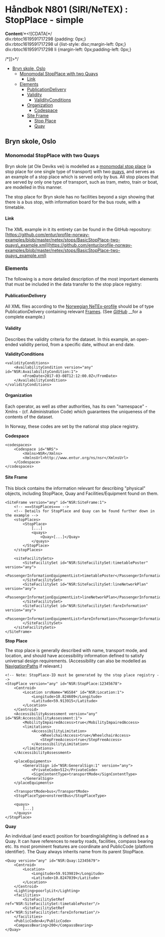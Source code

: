 # Håndbok N801 \(SIRI/NeTEX\) : StopPlace - simple

**Content**/\*&lt;!\[CDATA\[\*/  
div.rbtoc1619591717298 {padding: 0px;}  
div.rbtoc1619591717298 ul {list-style: disc;margin-left: 0px;}  
div.rbtoc1619591717298 li {margin-left: 0px;padding-left: 0px;}  
  
/\*\]\]&gt;\*/

* [Bryn skole, Oslo](handbok-n801-siri-netex-stopplace-simple.md#StopPlace-simple-Brynskole,Oslo)
  * [Monomodal StopPlace with two Quays](handbok-n801-siri-netex-stopplace-simple.md#StopPlace-simple-MonomodalStopPlacewithtwoQuays)
    * [Link](handbok-n801-siri-netex-stopplace-simple.md#StopPlace-simple-Link)
  * [Elements](handbok-n801-siri-netex-stopplace-simple.md#StopPlace-simple-Elements)
    * [PublicationDelivery](handbok-n801-siri-netex-stopplace-simple.md#StopPlace-simple-PublicationDelivery)
    * [Validity](handbok-n801-siri-netex-stopplace-simple.md#StopPlace-simple-Validity)
      * [ValidityConditions](handbok-n801-siri-netex-stopplace-simple.md#StopPlace-simple-ValidityConditions)
    * [Organization](handbok-n801-siri-netex-stopplace-simple.md#StopPlace-simple-Organization)
      * [Codespace](handbok-n801-siri-netex-stopplace-simple.md#StopPlace-simple-Codespace)
    * [Site Frame](handbok-n801-siri-netex-stopplace-simple.md#StopPlace-simple-SiteFrame)
      * [Stop Place](handbok-n801-siri-netex-stopplace-simple.md#StopPlace-simple-StopPlace)
      * [Quay](handbok-n801-siri-netex-stopplace-simple.md#StopPlace-simple-Quay)

## Bryn skole, Oslo <a id="StopPlace-simple-Brynskole,Oslo"></a>

### Monomodal StopPlace with two Quays <a id="StopPlace-simple-MonomodalStopPlacewithtwoQuays"></a>

Bryn skole \(at Ole Deviks vei\) is modelled as a [monomodal stop place](handbok-n801-siri-netex-stops.md#stops-MonomodalStopPlace) \(a stop place for one single type of transport\) with two [quays](handbok-n801-siri-netex-stops.md#stops-Quay), and serves as an example of a stop place which is served only by bus. All stop places that are served by only one type of transport, such as tram, metro, train or boat, are modelled in this manner.

The stop place for Bryn skole has no facilities beyond a sign showing that there is a bus stop, with information board for the bus route, with a timetable.

#### Link <a id="StopPlace-simple-Link"></a>

The XML example in it its entirety can be found in the GitHub repository: [https://github.com/entur/profile-norway-examples/blob/master/netex/stops/BasicStopPlace-two-quays\_example.xml](https://github.com/entur/profile-norway-examples/blob/master/netex/stops/BasicStopPlace-two-quays_example.xml)

### Elements <a id="StopPlace-simple-Elements"></a>

The following is a more detailed description of the most important elements that must be included in the data transfer to the stop place registry:

#### PublicationDelivery <a id="StopPlace-simple-PublicationDelivery"></a>

All XML files according to the [Norwegian NeTEx-profile](https://enturas.atlassian.net/wiki/spaces/PUBLIC/pages/637370405/NeTEx+profil+Norge) should be of type PublicationDelivery containing relevant [Frames](https://enturas.atlassian.net/wiki/spaces/PUBLIC/pages/637370398/framework). \(See [_GitHub_](https://github.com/entur/profile-norway-examples/blob/master/netex/frames/publicationDelivery.xml) __for a complete example.\)

#### Validity <a id="StopPlace-simple-Validity"></a>

Describes the validity criteria for the dataset. In this example, an open-ended validity period, from a specific date, without an end date.

**ValidityConditions**

```text
<validityConditions>
	<AvailabilityCondition version="any" id="NSR:AvailabilityCondition:1">
		<FromDate>2017-03-08T12:12:00.0Z</FromDate>
	</AvailabilityCondition>
</validityConditions>
```

#### Organization <a id="StopPlace-simple-Organization"></a>

Each operator, as well as other authorities, has its own "namespace" - Xmlns - \(cf. Administration Code\) which guarantees the uniqueness of the contents of the dataset.

In Norway, these codes are set by the national stop place registry.

**Codespace**

```text
<codespaces>
	<Codespace id="NRS">
		<Xmlns>NSR</Xmlns>
		<XmlnsUrl>http://www.entur.org/ns/nsr</XmlnsUrl>
	</Codespace>
</codespaces>
```

#### Site Frame <a id="StopPlace-simple-SiteFrame"></a>

This block contains the information relevant for describing "physical" objects, including StopPlace, Quay and Facilities/Equipment found on them.

```text
<SiteFrame version="any" id="NSR:SiteFrame:1">
	<!-- ===StopPlaces=== -->
	<!-- Details for StopPlace and Quay can be found further down in the example -->
	<stopPlaces>
		<StopPlace>
			[...]
			<quays>
				<Quay>[...]</Quay>
			</quays>
		</StopPlace>
	</stopPlaces>
	
	<siteFacilitySets>
		<SiteFacilitySet id="NSR:SiteFacilitySet:timetablePoster" version="any">
			<PassengerInformationEquipmentList>timetablePoster</PassengerInformationEquipmentList>
		</SiteFacilitySet>
		<SiteFacilitySet id="NSR:SiteFacilitySet:lineNetworkPlan" version="any">
			<PassengerInformationEquipmentList>lineNetworkPlan</PassengerInformationEquipmentList>
		</SiteFacilitySet>
		<SiteFacilitySet id="NSR:SiteFacilitySet:fareInformation" version="any">
			<PassengerInformationEquipmentList>fareInformation</PassengerInformationEquipmentList>
		</SiteFacilitySet>
	</siteFacilitySets>
</SiteFrame>
```

**Stop Place**

The stop place is generally described with name, transport mode, and location, and should have accessibility information defined to satisfy universal design requirements. \(Accessibility can also be modelled as [NavigationPaths](https://enturas.atlassian.net/wiki/spaces/PUBLIC/pages/637370412/network#network-NavigationPath) if relevant.\)

```text
<!-- Note: StopPlace-ID must be generated by the stop place registry -->
<StopPlace version="any" id="NSR:StopPlace:12345678">
	<Centroid>
		<Location srsName="WGS84" id="NSR:Location:1">
			<Longitude>10.824609</Longitude>
			<Latitude>59.913915</Latitude>
		</Location>
	</Centroid>
	<AccessibilityAssessment version="any" id="NSR:AccessibilityAssessment:1">
		<MobilityImpairedAccess>true</MobilityImpairedAccess>
		<limitations>
			<AccessibilityLimitation>
				<WheelchairAccess>true</WheelchairAccess>
				<StepFreeAccess>true</StepFreeAccess>
			</AccessibilityLimitation>
		</limitations>
	</AccessibilityAssessment>

	<placeEquipments>
		<GeneralSign id="NSR:GeneralSign:1" version="any">
			<PrivateCode>512</PrivateCode>
			<SignContentType>transportMode</SignContentType>
		</GeneralSign>
	</placeEquipments>

	<TransportMode>bus</TransportMode>
	<StopPlaceType>onstreetBus</StopPlaceType>

	<quays>
		[...]
	</quays>
</StopPlace>
```

**Quay**

An individual \(and exact\) position for boarding/alighting is defined as a Quay. It can have references to nearby roads, facilities, compass bearing etc. Its most prominent features are coordinate and PublicCode \(platform identifier\). The Quay always inherits name from its parent StopPlace.

```text
<Quay version="any" id="NSR:Quay:12345679">
	<Centroid>
		<Location>
			<Longitude>59.9139819</Longitude>
			<Latitude>10.8247039</Latitude>
		</Location>
	</Centroid>
	<Lighting>poorlyLit</Lighting>
	<facilities>
		<SiteFacilitySetRef ref="NSR:SiteFacilitySet:timetablePoster"/>
		<SiteFacilitySetRef ref="NSR:SiteFacilitySet:fareInformation"/>
	</facilities>
	<PublicCode>A</PublicCode>
	<CompassBearing>200</CompassBearing>
</Quay>
```

